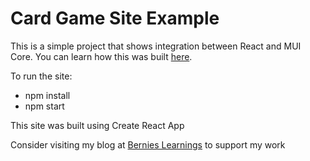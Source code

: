 # Card Game Site Example

This is a simple project that shows integration between React and MUI Core. You can learn how this was built [here](https://bernieslearnings.com/react-with-mui-core/).

To run the site:

- npm install
- npm start

This site was built using Create React App

Consider visiting my blog at [Bernies Learnings](https://bernieslearnings.com) to support my work
